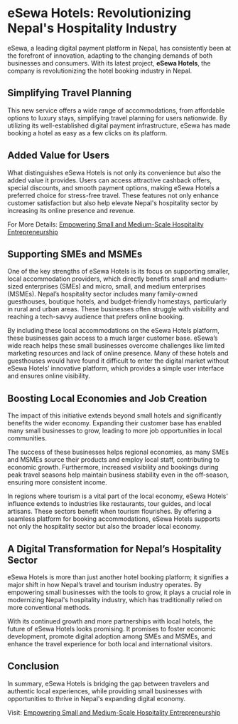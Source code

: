 # eSewa Hotels: Revolutionizing Nepal's Hospitality Industry

eSewa, a leading digital payment platform in Nepal, has consistently been at the forefront of innovation, adapting to the changing demands of both businesses and consumers. With its latest project, **eSewa Hotels**, the company is revolutionizing the hotel booking industry in Nepal.

## Simplifying Travel Planning

This new service offers a wide range of accommodations, from affordable options to luxury stays, simplifying travel planning for users nationwide. By utilizing its well-established digital payment infrastructure, eSewa has made booking a hotel as easy as a few clicks on its platform.

## Added Value for Users

What distinguishes eSewa Hotels is not only its convenience but also the added value it provides. Users can access attractive cashback offers, special discounts, and smooth payment options, making eSewa Hotels a preferred choice for stress-free travel. These features not only enhance customer satisfaction but also help elevate Nepal's hospitality sector by increasing its online presence and revenue.

For More Details: [Empowering Small and Medium-Scale Hospitality Entrepreneurship](https://esewahotels.com/blog-detail/empowering-small-and-medium-scale-hospitality-entrepreneurship?id=3)
## Supporting SMEs and MSMEs

One of the key strengths of eSewa Hotels is its focus on supporting smaller, local accommodation providers, which directly benefits small and medium-sized enterprises (SMEs) and micro, small, and medium enterprises (MSMEs). Nepal’s hospitality sector includes many family-owned guesthouses, boutique hotels, and budget-friendly homestays, particularly in rural and urban areas. These businesses often struggle with visibility and reaching a tech-savvy audience that prefers online booking.

By including these local accommodations on the eSewa Hotels platform, these businesses gain access to a much larger customer base. eSewa’s wide reach helps these small businesses overcome challenges like limited marketing resources and lack of online presence. Many of these hotels and guesthouses would have found it difficult to enter the digital market without eSewa Hotels’ innovative platform, which provides a simple user interface and ensures online visibility.

## Boosting Local Economies and Job Creation

The impact of this initiative extends beyond small hotels and significantly benefits the wider economy. Expanding their customer base has enabled many small businesses to grow, leading to more job opportunities in local communities.

The success of these businesses helps regional economies, as many SMEs and MSMEs source their products and employ local staff, contributing to economic growth. Furthermore, increased visibility and bookings during peak travel seasons help maintain business stability even in the off-season, ensuring more consistent income.

In regions where tourism is a vital part of the local economy, eSewa Hotels' influence extends to industries like restaurants, tour guides, and local artisans. These sectors benefit when tourism flourishes. By offering a seamless platform for booking accommodations, eSewa Hotels supports not only the hospitality sector but also the broader local economy.

## A Digital Transformation for Nepal’s Hospitality Sector

eSewa Hotels is more than just another hotel booking platform; it signifies a major shift in how Nepal’s travel and tourism industry operates. By empowering small businesses with the tools to grow, it plays a crucial role in modernizing Nepal's hospitality industry, which has traditionally relied on more conventional methods.

With its continued growth and more partnerships with local hotels, the future of eSewa Hotels looks promising. It promises to foster economic development, promote digital adoption among SMEs and MSMEs, and enhance the travel experience for both local and international visitors.

## Conclusion

In summary, eSewa Hotels is bridging the gap between travelers and authentic local experiences, while providing small businesses with opportunities to thrive in Nepal's expanding digital economy.

Visit: [Empowering Small and Medium-Scale Hospitality Entrepreneurship](https://esewahotels.com/blog-detail/empowering-small-and-medium-scale-hospitality-entrepreneurship?id=3)
